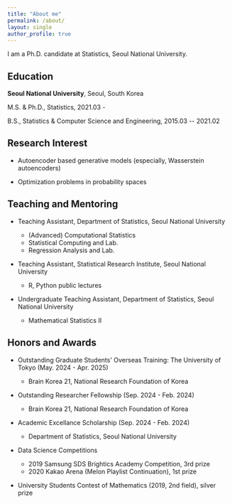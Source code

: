 ```yaml
---
title: "About me"
permalink: /about/
layout: single
author_profile: true
---
```


I am a Ph.D. candidate at Statistics, Seoul National University. 

## Education

**Seoul National University**, Seoul, South Korea

  M.S. & Ph.D., Statistics, 2021.03 -

  B.S., Statistics & Computer Science and Engineering, 2015.03 -- 2021.02

## Research Interest

- Autoencoder based generative models (especially, Wasserstein autoencoders)

- Optimization problems in probability spaces

## Teaching and Mentoring

- Teaching Assistant, Department of Statistics, Seoul National University

    - (Advanced) Computational Statistics
    - Statistical Computing and Lab.
    - Regression Analysis and Lab.

- Teaching Assistant, Statistical Research Institute, Seoul National University

    - R, Python public lectures

- Undergraduate Teaching Assistant, Department of Statistics, Seoul National University

    - Mathematical Statistics II

## Honors and Awards

- Outstanding Graduate Students' Overseas Training: The University of Tokyo (May. 2024 - Apr. 2025)
    - Brain Korea 21, National Research Foundation of Korea
- Outstanding Researcher Fellowship (Sep. 2024 - Feb. 2024)
    - Brain Korea 21, National Research Foundation of Korea
- Academic Excellance Scholarship (Sep. 2024 - Feb. 2024)
    - Department of Statistics, Seoul National University
- Data Science Competitions
    - 2019 Samsung SDS Brightics Academy Competition, 3rd prize
    - 2020 Kakao Arena (Melon Playlist Continuation), 1st prize

- University Students Contest of Mathematics (2019, 2nd field), silver prize

<!--
## Experiences

- Undergraduate Research Internship (2020)

- Google Machine Learning Studyjam (2019, experienced, advanced)
-->